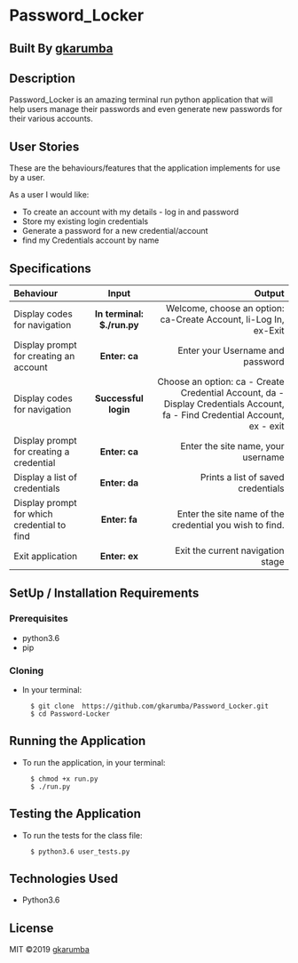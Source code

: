 # Password_Locker

## Built By [gkarumba](https://github.com/gkarumba/)

## Description
Password_Locker is an amazing terminal run python application that will help users manage their passwords and even generate new passwords for their various accounts.

## User Stories
These are the behaviours/features that the application implements for use by a user.

As a user I would like:
* To create an account with my details - log in and password
* Store my existing login credentials
* Generate a password for a new credential/account
* find my Credentials account by name

## Specifications
| Behaviour | Input | Output |
| :---------------- | :---------------: | ------------------: |
| Display codes for navigation | **In terminal: $./run.py** | Welcome, choose an option: ca-Create Account, li-Log In, ex-Exit |
| Display prompt for creating an account | **Enter: ca** | Enter your Username and password |
| Display codes for navigation | **Successful login** | Choose an option: ca - Create Credential Account, da - Display Credentials Account, fa - Find Credential Account, ex - exit |
| Display prompt for creating a credential | **Enter: ca** | Enter the site name, your username |
| Display a list of credentials | **Enter: da** | Prints a list of saved credentials |
| Display prompt for which credential to find | **Enter: fa** | Enter the site name of the credential you wish to find. |
| Exit application | **Enter: ex** | Exit the current navigation stage |

## SetUp / Installation Requirements
### Prerequisites
* python3.6
* pip


### Cloning
* In your terminal:
        
        $ git clone  https://github.com/gkarumba/Password_Locker.git
        $ cd Password-Locker

## Running the Application
* To run the application, in your terminal:

        $ chmod +x run.py
        $ ./run.py
        
## Testing the Application
* To run the tests for the class file:

        $ python3.6 user_tests.py
        
## Technologies Used
* Python3.6

## License
MIT &copy;2019 [gkarumba](https://github.com/gkarumba/)

